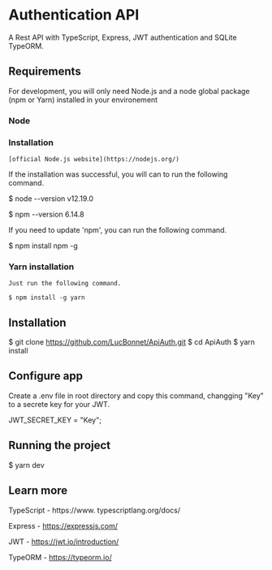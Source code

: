 # Authentication API

A Rest API with TypeScript, Express, JWT authentication and SQLite TypeORM.

## Requirements

For development, you will only need Node.js and a node global package (npm or Yarn) installed in your environement

### Node
  ### Installation
    [official Node.js website](https://nodejs.org/)
  
  If the installation was successful, you will can to run the following command.

  $ node --version
  v12.19.0

  $ npm --version
  6.14.8

  If you need to update 'npm', you can run the following command.

  $ npm install npm -g

  ### Yarn installation
    Just run the following command.

    $ npm install -g yarn

## Installation

  $ git clone https://github.com/LucBonnet/ApiAuth.git
  $ cd ApiAuth
  $ yarn install

## Configure app

Create a .env file in root directory and copy this command, changging "Key" to a secrete key for your JWT.

JWT_SECRET_KEY = "Key";

## Running the project
 
  $ yarn dev

## **Learn more**

TypeScript - https://www.
typescriptlang.org/docs/

Express - https://expressjs.com/

JWT - https://jwt.io/introduction/

TypeORM - https://typeorm.io/
